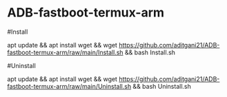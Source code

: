 # ADB-fastboot-termux-arm

#Install

apt update && apt install wget && wget https://github.com/aditgani21/ADB-fastboot-termux-arm/raw/main/Install.sh && bash Install.sh

#Uninstall

apt update && apt install wget && wget https://github.com/aditgani21/ADB-fastboot-termux-arm/raw/main/Uninstall.sh && bash Uninstall.sh

